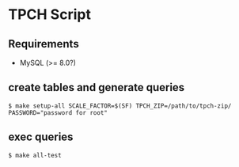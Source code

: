 # TPCH Script

## Requirements

* MySQL (>= 8.0?)

## create tables and generate queries

```
$ make setup-all SCALE_FACTOR=$(SF) TPCH_ZIP=/path/to/tpch-zip/ PASSWORD="password for root"
```

## exec queries

```
$ make all-test
```
